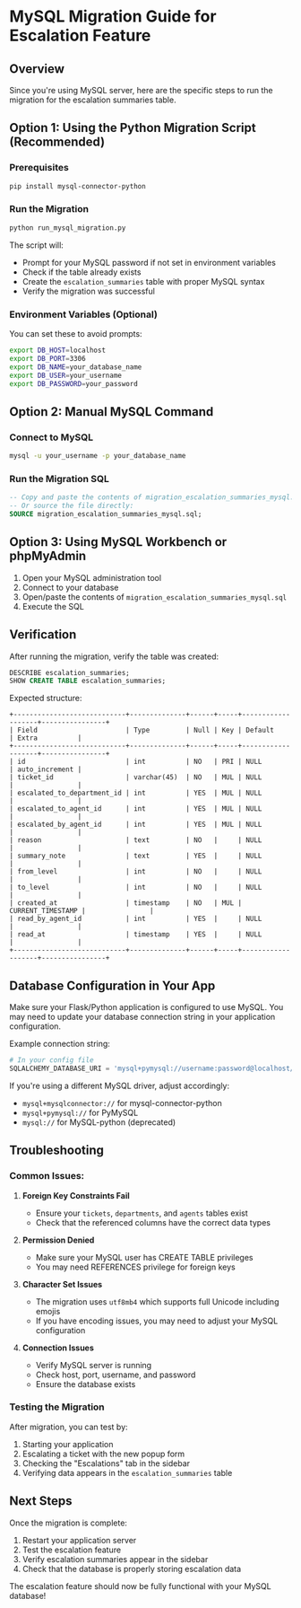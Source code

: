 # MySQL Migration Guide for Escalation Feature

## Overview
Since you're using MySQL server, here are the specific steps to run the migration for the escalation summaries table.

## Option 1: Using the Python Migration Script (Recommended)

### Prerequisites
```bash
pip install mysql-connector-python
```

### Run the Migration
```bash
python run_mysql_migration.py
```

The script will:
- Prompt for your MySQL password if not set in environment variables
- Check if the table already exists
- Create the `escalation_summaries` table with proper MySQL syntax
- Verify the migration was successful

### Environment Variables (Optional)
You can set these to avoid prompts:
```bash
export DB_HOST=localhost
export DB_PORT=3306
export DB_NAME=your_database_name
export DB_USER=your_username
export DB_PASSWORD=your_password
```

## Option 2: Manual MySQL Command

### Connect to MySQL
```bash
mysql -u your_username -p your_database_name
```

### Run the Migration SQL
```sql
-- Copy and paste the contents of migration_escalation_summaries_mysql.sql
-- Or source the file directly:
SOURCE migration_escalation_summaries_mysql.sql;
```

## Option 3: Using MySQL Workbench or phpMyAdmin

1. Open your MySQL administration tool
2. Connect to your database
3. Open/paste the contents of `migration_escalation_summaries_mysql.sql`
4. Execute the SQL

## Verification

After running the migration, verify the table was created:

```sql
DESCRIBE escalation_summaries;
SHOW CREATE TABLE escalation_summaries;
```

Expected structure:
```
+----------------------------+--------------+------+-----+-------------------+----------------+
| Field                      | Type         | Null | Key | Default           | Extra          |
+----------------------------+--------------+------+-----+-------------------+----------------+
| id                         | int          | NO   | PRI | NULL              | auto_increment |
| ticket_id                  | varchar(45)  | NO   | MUL | NULL              |                |
| escalated_to_department_id | int          | YES  | MUL | NULL              |                |
| escalated_to_agent_id      | int          | YES  | MUL | NULL              |                |
| escalated_by_agent_id      | int          | YES  | MUL | NULL              |                |
| reason                     | text         | NO   |     | NULL              |                |
| summary_note               | text         | YES  |     | NULL              |                |
| from_level                 | int          | NO   |     | NULL              |                |
| to_level                   | int          | NO   |     | NULL              |                |
| created_at                 | timestamp    | NO   | MUL | CURRENT_TIMESTAMP |                |
| read_by_agent_id           | int          | YES  |     | NULL              |                |
| read_at                    | timestamp    | YES  |     | NULL              |                |
+----------------------------+--------------+------+-----+-------------------+----------------+
```

## Database Configuration in Your App

Make sure your Flask/Python application is configured to use MySQL. You may need to update your database connection string in your application configuration.

Example connection string:
```python
# In your config file
SQLALCHEMY_DATABASE_URI = 'mysql+pymysql://username:password@localhost/database_name'
```

If you're using a different MySQL driver, adjust accordingly:
- `mysql+mysqlconnector://` for mysql-connector-python
- `mysql+pymysql://` for PyMySQL
- `mysql://` for MySQL-python (deprecated)

## Troubleshooting

### Common Issues:

1. **Foreign Key Constraints Fail**
   - Ensure your `tickets`, `departments`, and `agents` tables exist
   - Check that the referenced columns have the correct data types

2. **Permission Denied**
   - Make sure your MySQL user has CREATE TABLE privileges
   - You may need REFERENCES privilege for foreign keys

3. **Character Set Issues**
   - The migration uses `utf8mb4` which supports full Unicode including emojis
   - If you have encoding issues, you may need to adjust your MySQL configuration

4. **Connection Issues**
   - Verify MySQL server is running
   - Check host, port, username, and password
   - Ensure the database exists

### Testing the Migration
After migration, you can test by:
1. Starting your application
2. Escalating a ticket with the new popup form
3. Checking the "Escalations" tab in the sidebar
4. Verifying data appears in the `escalation_summaries` table

## Next Steps

Once the migration is complete:
1. Restart your application server
2. Test the escalation feature
3. Verify escalation summaries appear in the sidebar
4. Check that the database is properly storing escalation data

The escalation feature should now be fully functional with your MySQL database!

